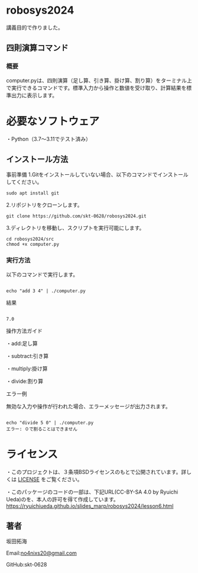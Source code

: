 # robosys2024

講義目的で作りました。

## 四則演算コマンド

### 概要

computer.pyは、四則演算（足し算、引き算、掛け算、割り算）をターミナル上で実行できるコマンドです。標準入力から操作と数値を受け取り、計算結果を標準出力に表示します。

# 必要なソフトウェア

・Python（3.7～3.11でテスト済み）

## インストール方法

事前準備
1.Gitをインストールしていない場合、以下のコマンドでインストールしてください。

```
sudo apt install git

```

2.リポジトリをクローンします。

```
git clone https://github.com/skt-0628/robosys2024.git

```

3.ディレクトリを移動し、スクリプトを実行可能にします。

```
cd robosys2024/src
chmod +x computer.py

```

### 実行方法

以下のコマンドで実行します。

```

echo "add 3 4" | ./computer.py

```

結果

```

7.0

```

操作方法ガイド

・add:足し算

・subtract:引き算

・multiply:掛け算

・divide:割り算


エラー例

無効な入力や操作が行われた場合、エラーメッセージが出力されます。


```

echo "divide 5 0" | ./computer.py
エラー: ０で割ることはできません

```

# ライセンス


・このプロジェクトは、３条項BSDライセンスのもとで公開されています。詳しくは [LICENSE](LICENSE) をご覧ください。

・このパッケージのコードの一部は、下記URL(CC-BY-SA 4.0 by Ryuichi Ueda)のを、本人の許可を得て作成しています。
　https://ryuichiueda.github.io/slides_marp/robosys2024/lesson6.html

## 著者

坂田拓海

Email:no4nixs20@gmail.com

GitHub:skt-0628
